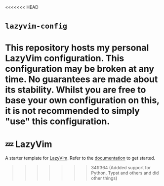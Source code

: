 <<<<<<< HEAD
# `lazyvim-config`
This repository hosts my personal LazyVim configuration. This configuration may be broken at any time. No guarantees are made about its stability. Whilst you are free to base your own configuration on this, it is not recommended to simply "use" this configuration.
=======
# 💤 LazyVim

A starter template for [LazyVim](https://github.com/LazyVim/LazyVim).
Refer to the [documentation](https://lazyvim.github.io/installation) to get started.
>>>>>>> 34ff364 (Addded support for Python, Typst and others and did other things)
